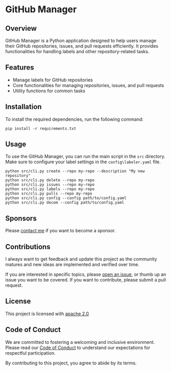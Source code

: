 # GitHub Manager

## Overview
GitHub Manager is a Python application designed to help users manage their GitHub repositories, issues, and pull requests efficiently. It provides functionalities for handling labels and other repository-related tasks.

## Features
- Manage labels for GitHub repositories
- Core functionalities for managing repositories, issues, and pull requests
- Utility functions for common tasks

## Installation
To install the required dependencies, run the following command:

```
pip install -r requirements.txt
```

## Usage
To use the GitHub Manager, you can run the main script in the `src` directory. Make sure to configure your label settings in the `config\labeler.yaml` file.

```
python src/cli.py create --repo my-repo --description "My new repository"
python src/cli.py delete --repo my-repo
python src/cli.py issues --repo my-repo
python src/cli.py labels --repo my-repo
python src/cli.py pulls --repo my-repo
python src/cli.py config --config path/to/config.yaml
python src/cli.py decom --config path/to/config.yaml
```

## Sponsors

Please [contact me](https://github.com/sosadtsia) if you want to become a sponsor.

## Contributions

I always want to get feedback and update this project as the community matures and new ideas are implemented and verified over time.

If you are interested in specific topics, please [open an issue](https://github.com/sosadtsia/github-manager.git/issues), or thumb up an issue you want to be covered. If you want to contribute, please submit a pull request.

## License

This project is licensed with [apache 2.0](https://www.apache.org/licenses/LICENSE-2.0)

## Code of Conduct

We are committed to fostering a welcoming and inclusive environment. Please read our [Code of Conduct](CODE_OF_CONDUCT.md) to understand our expectations for respectful participation.

By contributing to this project, you agree to abide by its terms.
